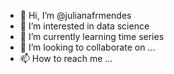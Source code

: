 - 👋 Hi, I’m @julianafrmendes
- 👀 I’m interested in  data science
- 🌱 I’m currently learning time series
- 💞️ I’m looking to collaborate on ...
- 📫 How to reach me ...

<!---
julianafrmendes/julianafrmendes is a ✨ special ✨ repository because its `README.md` (this file) appears on your GitHub profile.
You can click the Preview link to take a look at your changes.
--->

